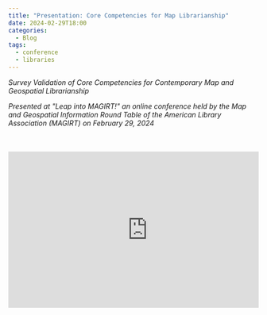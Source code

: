 ```yaml
---
title: "Presentation: Core Competencies for Map Librarianship"
date: 2024-02-29T18:00
categories:
  - Blog
tags:
  - conference
  - libraries
---
```

*Survey Validation of Core Competencies for Contemporary Map and Geospatial Librarianship*

*Presented at "Leap into MAGIRT!" an online conference held by the Map and Geospatial Information Round Table of the American Library Association (MAGIRT) on February 29, 2024* 

<div style="position: relative; padding-bottom: 68.25%; padding-top: 35px; height: 0; overflow: hidden;">
  
<iframe width="560" height="315" src="https://www.youtube-nocookie.com/embed/U_ikabnpN1k?si=WuKBZihwLuSCDu_E&amp;start=4258" title="YouTube video player" frameborder="0" allow="accelerometer; autoplay; clipboard-write; encrypted-media; gyroscope; picture-in-picture; web-share" referrerpolicy="strict-origin-when-cross-origin" allowfullscreen></iframe>
</div>
